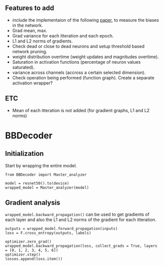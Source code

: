
## Features to add
- include the implementaion of the following [paper](https://github.com/aaronserianni/attention-iou?utm_source=tldrai), to measure the biases in the network.
- Grad mean, max.
- Grad variance for each itteration and each epoch.
- L1 and L2 norms of gradients.
- Check dead or close to dead neurons and setup threshold based network pruning.
- weight distribution overtime (weight updates and magnitudes overtime).
- Saturation in activation functions (percentage of neuron values saturated).
- variance across channels (accross a certain selected dimension).
- Check operation being performed (function graph). Create a separate activation wrapper?

## ETC
- Mean of each itteration is not added (for gradient graphs, L1 and L2 norms)


# BBDecoder
<!-- ![Main Image](Images\unnamed.png) -->

## Initialization

Start by wrapping the entire model.
```
from BBDecoder import Master_analyzer

model = resnet50().to(device)
wrapped_model = Master_analyzer(model)
```

## Gradient analysis

`wrapped_model.backward_propagation()` can be used to get gradients of each layer and also the L1 and L2 norms of the gradient for each itteration.

```
outputs = wrapped_model.forward_propagation(inputs)
loss = F.cross_entropy(outputs, labels)

optimizer.zero_grad()
wrapped_model.backward_propagation(loss, collect_grads = True, layers = [0, 1, 2, 3, 4, 5, 6])
optimizer.step()
losses.append(loss.item())
```
